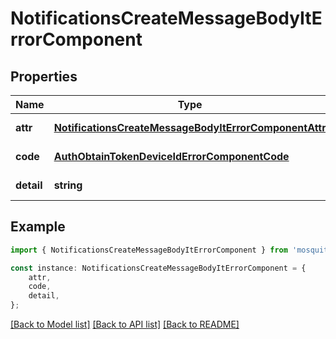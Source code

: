 # NotificationsCreateMessageBodyItErrorComponent


## Properties

Name | Type | Description | Notes
------------ | ------------- | ------------- | -------------
**attr** | [**NotificationsCreateMessageBodyItErrorComponentAttr**](NotificationsCreateMessageBodyItErrorComponentAttr.md) |  | [default to undefined]
**code** | [**AuthObtainTokenDeviceIdErrorComponentCode**](AuthObtainTokenDeviceIdErrorComponentCode.md) |  | [default to undefined]
**detail** | **string** |  | [default to undefined]

## Example

```typescript
import { NotificationsCreateMessageBodyItErrorComponent } from 'mosquito-alert';

const instance: NotificationsCreateMessageBodyItErrorComponent = {
    attr,
    code,
    detail,
};
```

[[Back to Model list]](../README.md#documentation-for-models) [[Back to API list]](../README.md#documentation-for-api-endpoints) [[Back to README]](../README.md)
